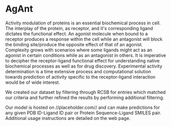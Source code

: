 # AgAnt

Activity modulation of proteins is an  essential biochemical process in cell. The interplay of the protein, as receptor, and it's corresponding ligand dictates the functional effect. An agonist molecule when bound to a receptor produces a response within the cell while an antagonist will block the binding site/produce the opposite effect of that of an agonist. Complexity grows with scenarios where some ligands might act as an agonist in certain conditions while as an antagonist in others. It is imperative to decipher the receptor-ligand functional effect for understanding native biochemical processes as well as for drug discovery. Experimental activity determination is a time extensive process and computational solution towards prediction of activity specific to the receptor-ligand interaction would be of wide interest.

We created our dataset by filtering through RCSB for entries which matched our criteria and further refined the results by performing additional filtering.

Our model is hosted on //placeholder.com// and can make predictions for any given PDB ID-Ligand ID pair or Protein Sequence-Ligand SMILES pair. Additional usage instructions are detailed on the web page.
